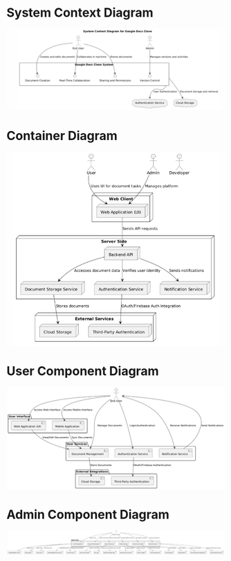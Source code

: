 # System Context Diagram
![System Context Diagram](System%20context%20diagram.jpg)

# Container Diagram
![Container Diagram](Container%20diagram.jpg)

# User Component Diagram
![User Component Diagram](usercomponent.jpg)

# Admin Component Diagram
![Admin Component Diagram](AdminComponent.jpg)
